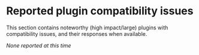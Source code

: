 # Reported plugin compatibility issues

This section contains noteworthy (high impact/large) plugins with compatibility issues, and their responses when available.

_None reported at this time_

